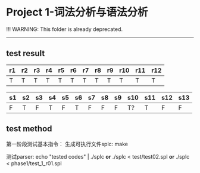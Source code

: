 # Project 1-词法分析与语法分析

!!! WARNING: This folder is already deprecated.
****

## test result
 
| r1  | r2  | r3  | r4  | r5  | r6  | r7  | r8  | r9  | r10 | r11 | r12 |
|-----|-----|-----|-----|-----|-----|-----|-----|-----|-----|-----|-----|
| T   | T   | T   | T   | T   | T   | T   | T   | T   | T   | T   | T   |

| s1  | s2  | s3  | s4  | s5  | s6  | s7  | s8  | s9  | s10 | s11 | s12 | s13 |
|-----|-----|-----|-----|-----|-----|-----|-----|-----|-----|-----|-----|-----|
| F   | T   | F   | T   | F   | T   | F   | F   | F   | T?   | T   | F   | F   |

## test method
第一阶段测试基本指令：
生成可执行文件splc:
make 

测试parser:
echo "tested codes" | ./splc 
**or** ./splc < test/test02.spl
**or** ./splc < phase1/test_1_r01.spl
